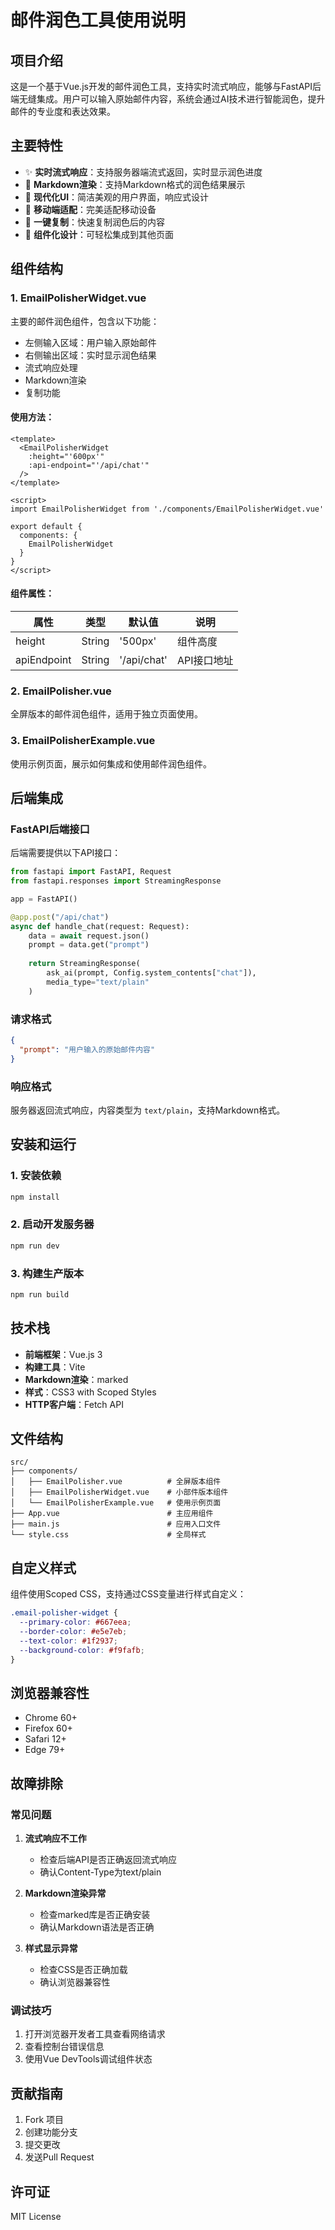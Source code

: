# 邮件润色工具使用说明

## 项目介绍

这是一个基于Vue.js开发的邮件润色工具，支持实时流式响应，能够与FastAPI后端无缝集成。用户可以输入原始邮件内容，系统会通过AI技术进行智能润色，提升邮件的专业度和表达效果。

## 主要特性

- ✨ **实时流式响应**：支持服务器端流式返回，实时显示润色进度
- 📝 **Markdown渲染**：支持Markdown格式的润色结果展示
- 🎨 **现代化UI**：简洁美观的用户界面，响应式设计
- 📱 **移动端适配**：完美适配移动设备
- 🔄 **一键复制**：快速复制润色后的内容
- 🧩 **组件化设计**：可轻松集成到其他页面

## 组件结构

### 1. EmailPolisherWidget.vue
主要的邮件润色组件，包含以下功能：

- 左侧输入区域：用户输入原始邮件
- 右侧输出区域：实时显示润色结果
- 流式响应处理
- Markdown渲染
- 复制功能

#### 使用方法：

```vue
<template>
  <EmailPolisherWidget 
    :height="'600px'"
    :api-endpoint="'/api/chat'"
  />
</template>

<script>
import EmailPolisherWidget from './components/EmailPolisherWidget.vue'

export default {
  components: {
    EmailPolisherWidget
  }
}
</script>
```

#### 组件属性：

| 属性 | 类型 | 默认值 | 说明 |
|------|------|--------|------|
| height | String | '500px' | 组件高度 |
| apiEndpoint | String | '/api/chat' | API接口地址 |

### 2. EmailPolisher.vue
全屏版本的邮件润色组件，适用于独立页面使用。

### 3. EmailPolisherExample.vue
使用示例页面，展示如何集成和使用邮件润色组件。

## 后端集成

### FastAPI后端接口

后端需要提供以下API接口：

```python
from fastapi import FastAPI, Request
from fastapi.responses import StreamingResponse

app = FastAPI()

@app.post("/api/chat")
async def handle_chat(request: Request):
    data = await request.json()
    prompt = data.get("prompt")
    
    return StreamingResponse(
        ask_ai(prompt, Config.system_contents["chat"]), 
        media_type="text/plain"
    )
```

### 请求格式

```json
{
  "prompt": "用户输入的原始邮件内容"
}
```

### 响应格式

服务器返回流式响应，内容类型为 `text/plain`，支持Markdown格式。

## 安装和运行

### 1. 安装依赖

```bash
npm install
```

### 2. 启动开发服务器

```bash
npm run dev
```

### 3. 构建生产版本

```bash
npm run build
```

## 技术栈

- **前端框架**：Vue.js 3
- **构建工具**：Vite
- **Markdown渲染**：marked
- **样式**：CSS3 with Scoped Styles
- **HTTP客户端**：Fetch API

## 文件结构

```
src/
├── components/
│   ├── EmailPolisher.vue          # 全屏版本组件
│   ├── EmailPolisherWidget.vue    # 小部件版本组件
│   └── EmailPolisherExample.vue   # 使用示例页面
├── App.vue                        # 主应用组件
├── main.js                        # 应用入口文件
└── style.css                      # 全局样式
```

## 自定义样式

组件使用Scoped CSS，支持通过CSS变量进行样式自定义：

```css
.email-polisher-widget {
  --primary-color: #667eea;
  --border-color: #e5e7eb;
  --text-color: #1f2937;
  --background-color: #f9fafb;
}
```

## 浏览器兼容性

- Chrome 60+
- Firefox 60+
- Safari 12+
- Edge 79+

## 故障排除

### 常见问题

1. **流式响应不工作**
   - 检查后端API是否正确返回流式响应
   - 确认Content-Type为text/plain

2. **Markdown渲染异常**
   - 检查marked库是否正确安装
   - 确认Markdown语法是否正确

3. **样式显示异常**
   - 检查CSS是否正确加载
   - 确认浏览器兼容性

### 调试技巧

1. 打开浏览器开发者工具查看网络请求
2. 查看控制台错误信息
3. 使用Vue DevTools调试组件状态

## 贡献指南

1. Fork 项目
2. 创建功能分支
3. 提交更改
4. 发送Pull Request

## 许可证

MIT License 